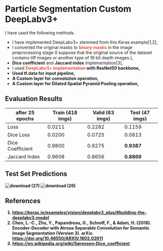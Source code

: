 # Particle Segmentation Custom DeepLabv3+

I have used the following methods.

* I have implemented DeepLabv3+ stemmed from this Keras example[1,2],
* I converted the original masks to <b><span style="color:#e74c3c;"> binary masks</span></b> in the image preprocessing stage (I suppose that the original source of the dataset contains  tiff images or another type of 16 bit depth images.),
* <b>Dice coefficient</b> and <b>Jaccard index</b> implementation[3],
* I used <b> <b><span style="color:#e74c3c;"> DeepLabv3+ implementation</span></b> with ResNet50 backbone,
* Used tf.data for input pipeline,
* <b>A Custom layer</b> for convolution operation,
* <b>A Custom layer</b> for Dilated Spatial Pyramid Pooling operation,


## Evaluation Results

| after 25 epochs  | Train (418 imgs) | Valid (63 imgs) | Test (47 imgs) |
|------------------|------------------|------------------|-----------------|
| Loss             | 0.0211           | 0.2282           | 0.1159          |
| Dice Loss        | 0.0200           | 0.0725           | 0.0613          |
| Dice Coefficient | 0.9800           | 0.9275           | <b>0.9387 </b>  |
| Jaccard Index    | 0.9608           | 0.8656           | <b>0.8869    </b>  |

 
## Test Set Predictions
![download (27)](https://github.com/john-fante/particle-segmentation-deeplabv3-/assets/50263592/737346c3-6233-4711-8050-c4936c9270b7)
![download (26)](https://github.com/john-fante/particle-segmentation-deeplabv3-/assets/50263592/0260e2b0-0c8c-463d-854c-9586ffe185e5)

    


## References
1. https://keras.io/examples/vision/deeplabv3_plus/#building-the-deeplabv3-model
2. Chen, L.-C., Zhu, Y., Papandreou, G., Schroff, F., & Adam, H. (2018). Encoder-Decoder with Atrous Separable Convolution for Semantic Image Segmentation (Version 3). arXiv. https://doi.org/10.48550/ARXIV.1802.02611
3. https://en.wikipedia.org/wiki/Sørensen–Dice_coefficient
